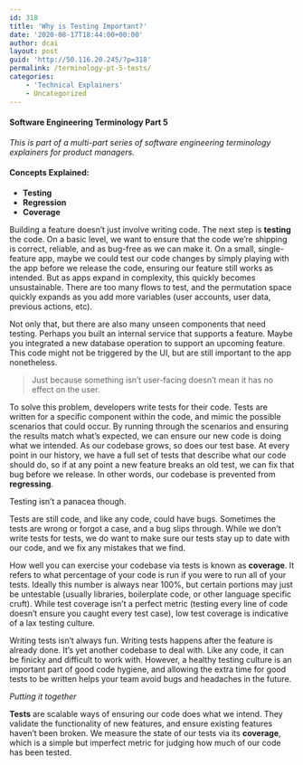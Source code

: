 ```yaml
---
id: 318
title: 'Why is Testing Important?'
date: '2020-08-17T18:44:00+00:00'
author: dcai
layout: post
guid: 'http://50.116.20.245/?p=318'
permalink: /terminology-pt-5-tests/
categories:
    - 'Technical Explainers'
    - Uncategorized
---
```


#### **Software Engineering Terminology Part 5**

*This is part of a multi-part series of software engineering terminology explainers for product managers.*

#### **Concepts Explained:**

- **Testing**
- **Regression**
- **Coverage**

Building a feature doesn’t just involve writing code. The next step is **testing** the code. On a basic level, we want to ensure that the code we’re shipping is correct, reliable, and as bug-free as we can make it. On a small, single-feature app, maybe we could test our code changes by simply playing with the app before we release the code, ensuring our feature still works as intended. But as apps expand in complexity, this quickly becomes unsustainable. There are too many flows to test, and the permutation space quickly expands as you add more variables (user accounts, user data, previous actions, etc).

Not only that, but there are also many unseen components that need testing. Perhaps you built an internal service that supports a feature. Maybe you integrated a new database operation to support an upcoming feature. This code might not be triggered by the UI, but are still important to the app nonetheless.

> Just because something isn’t user-facing doesn’t mean it has no effect on the user.

To solve this problem, developers write tests for their code. Tests are written for a specific component within the code, and mimic the possible scenarios that could occur. By running through the scenarios and ensuring the results match what’s expected, we can ensure our new code is doing what we intended. As our codebase grows, so does our test base. At every point in our history, we have a full set of tests that describe what our code should do, so if at any point a new feature breaks an old test, we can fix that bug before we release. In other words, our codebase is prevented from **regressing**.

Testing isn’t a panacea though.

Tests are still code, and like any code, could have bugs. Sometimes the tests are wrong or forgot a case, and a bug slips through. While we don’t write tests for tests, we do want to make sure our tests stay up to date with our code, and we fix any mistakes that we find.

How well you can exercise your codebase via tests is known as **coverage**. It refers to what percentage of your code is run if you were to run all of your tests. Ideally this number is always near 100%, but certain portions may just be untestable (usually libraries, boilerplate code, or other language specific cruft). While test coverage isn’t a perfect metric (testing every line of code doesn’t ensure you caught every test case), low test coverage is indicative of a lax testing culture.

Writing tests isn’t always fun. Writing tests happens after the feature is already done. It’s yet another codebase to deal with. Like any code, it can be finicky and difficult to work with. However, a healthy testing culture is an important part of good code hygiene, and allowing the extra time for good tests to be written helps your team avoid bugs and headaches in the future.

*Putting it together*

**Tests** are scalable ways of ensuring our code does what we intend. They validate the functionality of new features, and ensure existing features haven’t been broken. We measure the state of our tests via its **coverage**, which is a simple but imperfect metric for judging how much of our code has been tested.